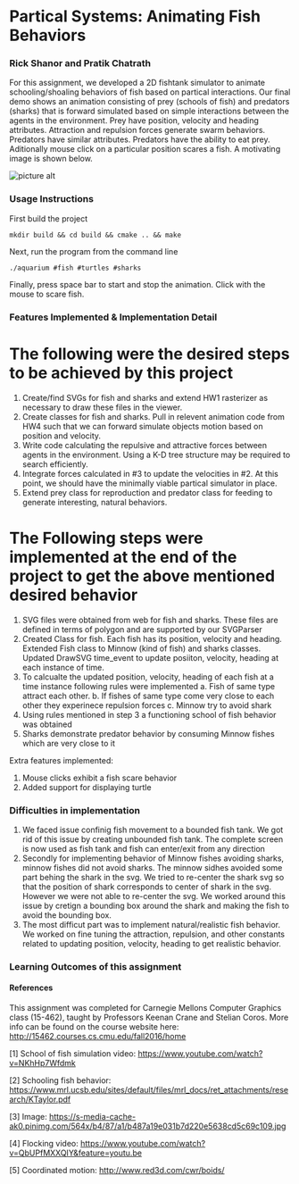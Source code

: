 # Partical Systems: Animating Fish Behaviors
### Rick Shanor and Pratik Chatrath

For this assignment, we  developed a  2D fishtank simulator to animate schooling/shoaling behaviors of fish based on partical interactions. Our final demo shows an animation consisting of prey (schools of fish) and predators (sharks) that is forward simulated based on simple interactions between the agents in the environment. Prey have position, velocity and heading attributes. Attraction and repulsion forces generate swarm behaviors. Predators have similar attributes. Predators have the ability to eat prey. Aditionally mouse click on a particular position scares a fish. A motivating image is shown below.    

![picture alt](https://s-media-cache-ak0.pinimg.com/564x/b4/87/a1/b487a19e031b7d220e5638cd5c69c109.jpg)

### Usage Instructions

First build the project
```
mkdir build && cd build && cmake .. && make
```

Next, run the program from the command line
```
./aquarium #fish #turtles #sharks
```

Finally, press space bar to start and stop the animation. Click with the mouse to scare fish.

### Features Implemented & Implementation Detail

# The following were the desired steps to be achieved by this project

 1. Create/find SVGs for fish and sharks and extend HW1 rasterizer as necessary to draw these files in the viewer.  
 2. Create classes for fish and sharks. Pull in relevent animation code from HW4 such that we can forward simulate objects motion based on position and velocity.
 3. Write code calculating the repulsive and attractive forces between agents in the environment. Using a K-D tree structure may be required to search efficiently.
 4. Integrate forces calculated in #3 to update the velocities in #2. At this point, we should have the minimally viable partical simulator in place. 
 5. Extend prey class for reproduction and predator class for feeding to generate interesting, natural behaviors.

# The Following steps were implemented  at the end of the project to get the above mentioned desired behavior

 1. SVG files were obtained from web for fish and sharks. These files are defined in terms of polygon and are supported by our SVGParser
 2. Created Class for fish. Each fish has its position, velocity and heading. Extended Fish class to Minnow (kind of fish) and sharks classes. Updated DrawSVG time_event to update posiiton, velocity, heading at each instance of time.
 3. To calcualte the updated position, velocity, heading of each fish at a time instance following rules were implemented
    a. Fish of same type attract each other.
    b. If fishes of same type come very close to each other they experinece repulsion forces
    c. Minnow try to avoid shark 
4. Using rules mentioned in step 3 a functioning school of fish behavior was obtained
5. Sharks demonstrate predator behavior by consuming Minnow fishes which are very close to it

Extra features implemented:
1. Mouse clicks exhibit a fish scare behavior
2. Added support for displaying turtle

### Difficulties in implementation
1. We faced issue confinig fish movement to a bounded fish tank. We got rid of this issue by creating unbounded fish tank. The complete screen is now used as fish tank and fish can enter/exit from any direction
2. Secondly for implementing behavior of Minnow fishes avoiding sharks, minnow fishes did not avoid sharks. The minnow sidhes  avoided some part behing the shark in the svg. We tried to re-center the shark svg so that the position of shark corresponds to center of shark in the svg. However we were not able to re-center the svg. We worked around this issue by cretign a bounding box around the shark and making the fish to avoid the bounding box.
3. The most difficut part was to implement natural/realistic fish behavior. We worked on fine tuning the attraction, repulsion, and other constants related to updating position, velocity, heading to get realistic behavior. 

### Learning Outcomes of this assignment

#### References

This assignment was completed for Carnegie Mellons Computer Graphics class (15-462), taught by Professors Keenan Crane and Stelian Coros. More info can be found on the course website here: http://15462.courses.cs.cmu.edu/fall2016/home

[1] School of fish simulation video: https://www.youtube.com/watch?v=NKhHp7Wfdmk

[2] Schooling fish behavior: https://www.mrl.ucsb.edu/sites/default/files/mrl_docs/ret_attachments/research/KTaylor.pdf

[3] Image: https://s-media-cache-ak0.pinimg.com/564x/b4/87/a1/b487a19e031b7d220e5638cd5c69c109.jpg

[4] Flocking video: https://www.youtube.com/watch?v=QbUPfMXXQIY&feature=youtu.be

[5] Coordinated motion: http://www.red3d.com/cwr/boids/

